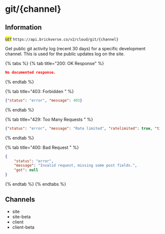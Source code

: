 # git/{channel}

## Information

<mark style="color:blue;">`GET`</mark> `https://api.brickverse.co/v2/cloud/git/{channel}`

Get public git activity log (recent 30 days) for a specific development channel. This is used for the public updates log on the site.

{% tabs %}
{% tab title="200: OK Response" %}
```json
No documented response.
```
{% endtab %}

{% tab title="403: Forbidden " %}
```json
{"status": "error", "message": 403}
```
{% endtab %}

{% tab title="429: Too Many Requests " %}
```json
{"status": "error", "message": "Rate limited", "ratelimited": true, "time": "seconds_string"}
```
{% endtab %}

{% tab title="400: Bad Request " %}
```json
{
    "status": "error",
    "message": "Invalid request, missing some post fields.",
    "got": null
}
```
{% endtab %}
{% endtabs %}

## Channels

* site
* site-beta
* client
* client-beta

